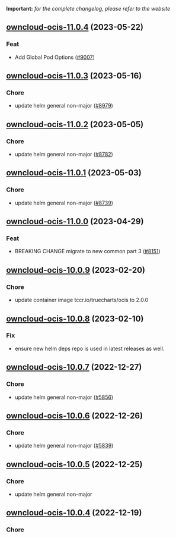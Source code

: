 **Important:**
*for the complete changelog, please refer to the website*




## [owncloud-ocis-11.0.4](https://github.com/truecharts/charts/compare/owncloud-ocis-11.0.3...owncloud-ocis-11.0.4) (2023-05-22)

### Feat

- Add Global Pod Options ([#9007](https://github.com/truecharts/charts/issues/9007))
  
  


## [owncloud-ocis-11.0.3](https://github.com/truecharts/charts/compare/owncloud-ocis-11.0.2...owncloud-ocis-11.0.3) (2023-05-16)

### Chore

- update helm general non-major ([#8979](https://github.com/truecharts/charts/issues/8979))
  
  


## [owncloud-ocis-11.0.2](https://github.com/truecharts/charts/compare/owncloud-ocis-11.0.1...owncloud-ocis-11.0.2) (2023-05-05)

### Chore

- update helm general non-major ([#8782](https://github.com/truecharts/charts/issues/8782))
  
  


## [owncloud-ocis-11.0.1](https://github.com/truecharts/charts/compare/owncloud-ocis-11.0.0...owncloud-ocis-11.0.1) (2023-05-03)

### Chore

- update helm general non-major ([#8739](https://github.com/truecharts/charts/issues/8739))
  
  


## [owncloud-ocis-11.0.0](https://github.com/truecharts/charts/compare/owncloud-ocis-10.0.9...owncloud-ocis-11.0.0) (2023-04-29)

### Feat

- BREAKING CHANGE migrate to new common part 3 ([#8151](https://github.com/truecharts/charts/issues/8151))
  
  


## [owncloud-ocis-10.0.9](https://github.com/truecharts/charts/compare/owncloud-ocis-10.0.8...owncloud-ocis-10.0.9) (2023-02-20)

### Chore

- update container image tccr.io/truecharts/ocis to 2.0.0
  
  


## [owncloud-ocis-10.0.8](https://github.com/truecharts/charts/compare/owncloud-ocis-10.0.7...owncloud-ocis-10.0.8) (2023-02-10)

### Fix

- ensure new helm deps repo is used in latest releases as well.
  
  


## [owncloud-ocis-10.0.7](https://github.com/truecharts/charts/compare/owncloud-ocis-10.0.6...owncloud-ocis-10.0.7) (2022-12-27)

### Chore

- update helm general non-major ([#5856](https://github.com/truecharts/charts/issues/5856))
  
  


## [owncloud-ocis-10.0.6](https://github.com/truecharts/charts/compare/owncloud-ocis-10.0.5...owncloud-ocis-10.0.6) (2022-12-26)

### Chore

- update helm general non-major ([#5839](https://github.com/truecharts/charts/issues/5839))
  
  


## [owncloud-ocis-10.0.5](https://github.com/truecharts/charts/compare/owncloud-ocis-10.0.4...owncloud-ocis-10.0.5) (2022-12-25)

### Chore

- update helm general non-major
  
  


## [owncloud-ocis-10.0.4](https://github.com/truecharts/charts/compare/owncloud-ocis-10.0.3...owncloud-ocis-10.0.4) (2022-12-19)

### Chore

